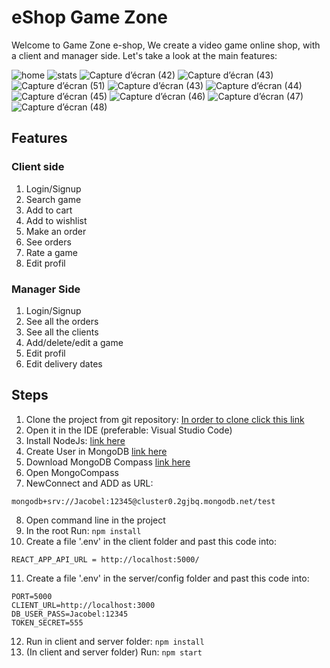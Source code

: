 # eShop Game Zone
Welcome to Game Zone e-shop,
We create a video game online shop, with a client and manager side. Let's take a look at the main features: 

![home](https://user-images.githubusercontent.com/73593531/200502775-e4750dc5-3c4f-4f40-ba7f-f3bd4ced62c7.gif)
![stats](https://user-images.githubusercontent.com/73593531/200503225-cb0b43b2-8f8d-424d-b67a-d33148b8f53a.gif)
![Capture d’écran (42)](https://user-images.githubusercontent.com/73593531/200503258-8df9fe45-0134-4299-a0f1-beb2c40e363e.png)
![Capture d’écran (43)](https://user-images.githubusercontent.com/73593531/200503274-593ed24f-0d7d-4b84-ad8f-b11e3b4e28b2.png)
![Capture d’écran (51)](https://user-images.githubusercontent.com/73593531/200503350-0fe72514-f9e0-426a-b9ef-89264a1b1c53.png)
![Capture d’écran (43)](https://user-images.githubusercontent.com/73593531/200503354-acf6ca0d-da2a-433c-80c5-8de59ad0f028.png)
![Capture d’écran (44)](https://user-images.githubusercontent.com/73593531/200503358-8d78c2d3-ca76-4037-836f-d019fc0a3963.png)
![Capture d’écran (45)](https://user-images.githubusercontent.com/73593531/200503362-b441c62b-e22f-4d31-b3cf-e12e40fe5af5.png)
![Capture d’écran (46)](https://user-images.githubusercontent.com/73593531/200503364-e8b660ee-832c-4d65-a3a8-3d87e31063bb.png)
![Capture d’écran (47)](https://user-images.githubusercontent.com/73593531/200503368-ab60e7ad-d172-4a4f-b13f-c0ec69e496c9.png)
![Capture d’écran (48)](https://user-images.githubusercontent.com/73593531/200503369-15f185d3-4a7e-412b-97b2-73d586eb1204.png)


## Features
### Client side
1) Login/Signup
2) Search game
3) Add to cart 
4) Add to wishlist 
5) Make an order
6) See orders
7) Rate a game
8) Edit profil

### Manager Side
1) Login/Signup 
2) See all the orders 
3) See all the clients
4) Add/delete/edit a game
5) Edit profil
6) Edit delivery dates 

## Steps
1) Clone the project from git repository: [In order to clone click this link](https://github.com/TechLeadersSce/CICD_Class)
2) Open it in the IDE (preferable: Visual Studio Code) 
3) Install NodeJs: [link here](https://nodejs.org/en/download/)
4) Create User in MongoDB [link here](https://www.mongodb.com/)
5) Download MongoDB Compass [link here](https://www.mongodb.com/try/download/compass)
6) Open MongoCompass
7) NewConnect and ADD as URL:
```
mongodb+srv://Jacobel:12345@cluster0.2gjbq.mongodb.net/test

```
8) Open command line in the project
9) In the root Run: `npm install`
10) Create a file '.env' in the client folder and past this code into:
```
REACT_APP_API_URL = http://localhost:5000/
``` 
11) Create a file '.env' in the server/config folder and past this code into: 
```
PORT=5000
CLIENT_URL=http://localhost:3000
DB_USER_PASS=Jacobel:12345
TOKEN_SECRET=555
```
12) Run in client and server folder: `npm install`
13) (In client and server folder) Run: `npm start`

